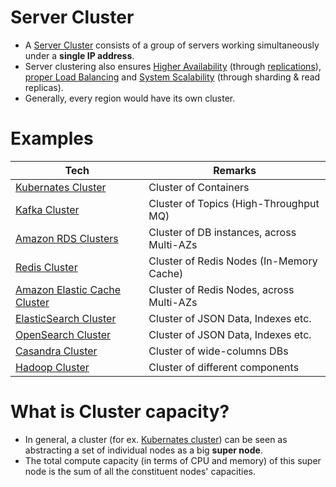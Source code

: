 # Server Cluster
- A [Server Cluster](https://www.racksolutions.com/news/blog/server-cluster-how-it-works/) consists of a group of servers working simultaneously under a **single IP address**.
- Server clustering also ensures [Higher Availability](../7a_HighAvailability/HighAvailability.md) (through [replications](../3_DatabaseServices/4_Consistency&Replication/Replication.md)), [proper Load Balancing](LoadBalancer.md) and [System Scalability](../3_DatabaseServices/3_ScalabilityTechniques/Readme.md) (through sharding & read replicas).
- Generally, every region would have its own cluster.

# Examples

| Tech                                                                                                     | Remarks                                   |
|----------------------------------------------------------------------------------------------------------|-------------------------------------------|
| [Kubernates Cluster](../9_Container&OrchestrationServices/Kubernates/Readme.md)                        | Cluster of Containers                     |
| [Kafka Cluster](../4_MessageBrokersEDA/Kafka/Readme.md)                                               | Cluster of Topics (High-Throughput MQ)    |                     
| [Amazon RDS Clusters](../2_AWSServices/6_DatabaseServices/AmazonRDS/MultiAZDeployment.md)             | Cluster of DB instances, across Multi-AZs |
| [Redis Cluster](../3_DatabaseServices/8_InMemory-Databases/Redis/RedisCluster.md)                     | Cluster of Redis Nodes (In-Memory Cache)  |
| [Amazon Elastic Cache Cluster](../2_AWSServices/6_DatabaseServices/AmazonElasticCache/ClusterMode.md) | Cluster of Redis Nodes, across Multi-AZs  |
| [ElasticSearch Cluster](../3_DatabaseServices/9_Search-Databases/ElasticSearch/Cluster.md)            | Cluster of JSON Data, Indexes etc.        |
| [OpenSearch Cluster](../2_AWSServices/6_DatabaseServices/Search-Databases/AmazonOpenSearch.md)        | Cluster of JSON Data, Indexes etc.        |
| [Casandra Cluster](../3_DatabaseServices/11_WideColumn-Databases/ApacheCasandra.md)                   | Cluster of wide-columns DBs               |
| [Hadoop Cluster](../6_BigDataServices/ApacheHadoop)                                                   | Cluster of different components           |

# What is Cluster capacity?
- In general, a cluster (for ex. [Kubernates cluster](../9_Container&OrchestrationServices/Kubernates/Readme.md)) can be seen as abstracting a set of individual nodes as a big **super node**.
- The total compute capacity (in terms of CPU and memory) of this super node is the sum of all the constituent nodes' capacities.